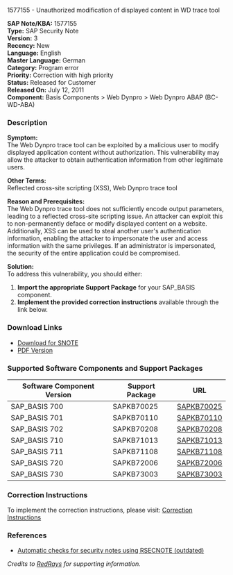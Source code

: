 1577155 - Unauthorized modification of displayed content in WD trace tool

**SAP Note/KBA:** 1577155  
**Type:** SAP Security Note  
**Version:** 3  
**Recency:** New  
**Language:** English  
**Master Language:** German  
**Category:** Program error  
**Priority:** Correction with high priority  
**Status:** Released for Customer  
**Released On:** July 12, 2011  
**Component:** Basis Components > Web Dynpro > Web Dynpro ABAP (BC-WD-ABA)

### Description

**Symptom:**  
The Web Dynpro trace tool can be exploited by a malicious user to modify displayed application content without authorization. This vulnerability may allow the attacker to obtain authentication information from other legitimate users.

**Other Terms:**  
Reflected cross-site scripting (XSS), Web Dynpro trace tool

**Reason and Prerequisites:**  
The Web Dynpro trace tool does not sufficiently encode output parameters, leading to a reflected cross-site scripting issue. An attacker can exploit this to non-permanently deface or modify displayed content on a website. Additionally, XSS can be used to steal another user's authentication information, enabling the attacker to impersonate the user and access information with the same privileges. If an administrator is impersonated, the security of the entire application could be compromised.

**Solution:**  
To address this vulnerability, you should either:

1. **Import the appropriate Support Package** for your SAP_BASIS component.
2. **Implement the provided correction instructions** available through the link below.

### Download Links

- [Download for SNOTE](https://notesdownloads.sap.com/note/0040000009358022017)
- [PDF Version](https://userapps.support.sap.com/sap/support/sfm/notes/print/0001577155?language=en-US&token=89DE013D35C4BB14168DD577C5B4DB3C)

### Supported Software Components and Support Packages

| Software Component Version | Support Package | URL |
|----------------------------|-----------------|-----|
| SAP_BASIS 700              | SAPKB70025      | [SAPKB70025](https://me.sap.com/supportpackage/SAPKB70025) |
| SAP_BASIS 701              | SAPKB70110      | [SAPKB70110](https://me.sap.com/supportpackage/SAPKB70110) |
| SAP_BASIS 702              | SAPKB70208      | [SAPKB70208](https://me.sap.com/supportpackage/SAPKB70208) |
| SAP_BASIS 710              | SAPKB71013      | [SAPKB71013](https://me.sap.com/supportpackage/SAPKB71013) |
| SAP_BASIS 711              | SAPKB71108      | [SAPKB71108](https://me.sap.com/supportpackage/SAPKB71108) |
| SAP_BASIS 720              | SAPKB72006      | [SAPKB72006](https://me.sap.com/supportpackage/SAPKB72006) |
| SAP_BASIS 730              | SAPKB73003      | [SAPKB73003](https://me.sap.com/supportpackage/SAPKB73003) |

### Correction Instructions

To implement the correction instructions, please visit: [Correction Instructions](https://me.sap.com/corrins/0001577155/41)

### References

- [Automatic checks for security notes using RSECNOTE (outdated)](https://me.sap.com/notes/888889)

*Credits to [RedRays](https://redrays.io) for supporting information.*